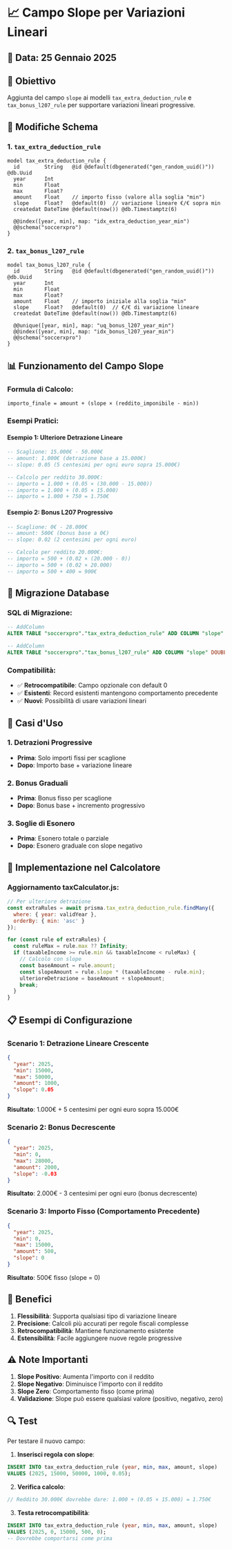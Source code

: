 # 📈 Campo Slope per Variazioni Lineari

## 📅 Data: 25 Gennaio 2025

## 🎯 Obiettivo
Aggiunta del campo `slope` ai modelli `tax_extra_deduction_rule` e `tax_bonus_l207_rule` per supportare variazioni lineari progressive.

## 🔧 Modifiche Schema

### 1. `tax_extra_deduction_rule`
```prisma
model tax_extra_deduction_rule {
  id        String   @id @default(dbgenerated("gen_random_uuid()")) @db.Uuid
  year      Int
  min       Float
  max       Float?
  amount    Float    // importo fisso (valore alla soglia "min")
  slope     Float?   @default(0)  // variazione lineare €/€ sopra min
  createdat DateTime @default(now()) @db.Timestamptz(6)

  @@index([year, min], map: "idx_extra_deduction_year_min")
  @@schema("soccerxpro")
}
```

### 2. `tax_bonus_l207_rule`
```prisma
model tax_bonus_l207_rule {
  id        String   @id @default(dbgenerated("gen_random_uuid()")) @db.Uuid
  year      Int
  min       Float
  max       Float?
  amount    Float    // importo iniziale alla soglia "min"
  slope     Float?   @default(0)  // €/€ di variazione lineare
  createdat DateTime @default(now()) @db.Timestamptz(6)

  @@unique([year, min], map: "uq_bonus_l207_year_min")
  @@index([year, min], map: "idx_bonus_l207_year_min")
  @@schema("soccerxpro")
}
```

## 📊 Funzionamento del Campo Slope

### **Formula di Calcolo:**
```
importo_finale = amount + (slope × (reddito_imponibile - min))
```

### **Esempi Pratici:**

#### **Esempio 1: Ulteriore Detrazione Lineare**
```sql
-- Scaglione: 15.000€ - 50.000€
-- amount: 1.000€ (detrazione base a 15.000€)
-- slope: 0.05 (5 centesimi per ogni euro sopra 15.000€)

-- Calcolo per reddito 30.000€:
-- importo = 1.000 + (0.05 × (30.000 - 15.000))
-- importo = 1.000 + (0.05 × 15.000)
-- importo = 1.000 + 750 = 1.750€
```

#### **Esempio 2: Bonus L207 Progressivo**
```sql
-- Scaglione: 0€ - 28.000€
-- amount: 500€ (bonus base a 0€)
-- slope: 0.02 (2 centesimi per ogni euro)

-- Calcolo per reddito 20.000€:
-- importo = 500 + (0.02 × (20.000 - 0))
-- importo = 500 + (0.02 × 20.000)
-- importo = 500 + 400 = 900€
```

## 🔄 Migrazione Database

### **SQL di Migrazione:**
```sql
-- AddColumn
ALTER TABLE "soccerxpro"."tax_extra_deduction_rule" ADD COLUMN "slope" DOUBLE PRECISION DEFAULT 0;

-- AddColumn
ALTER TABLE "soccerxpro"."tax_bonus_l207_rule" ADD COLUMN "slope" DOUBLE PRECISION DEFAULT 0;
```

### **Compatibilità:**
- ✅ **Retrocompatibile**: Campo opzionale con default 0
- ✅ **Esistenti**: Record esistenti mantengono comportamento precedente
- ✅ **Nuovi**: Possibilità di usare variazioni lineari

## 🎯 Casi d'Uso

### **1. Detrazioni Progressive**
- **Prima**: Solo importi fissi per scaglione
- **Dopo**: Importo base + variazione lineare

### **2. Bonus Graduali**
- **Prima**: Bonus fisso per scaglione
- **Dopo**: Bonus base + incremento progressivo

### **3. Soglie di Esonero**
- **Prima**: Esonero totale o parziale
- **Dopo**: Esonero graduale con slope negativo

## 🔧 Implementazione nel Calcolatore

### **Aggiornamento taxCalculator.js:**
```javascript
// Per ulteriore detrazione
const extraRules = await prisma.tax_extra_deduction_rule.findMany({
  where: { year: validYear },
  orderBy: { min: 'asc' }
});

for (const rule of extraRules) {
  const ruleMax = rule.max ?? Infinity;
  if (taxableIncome >= rule.min && taxableIncome < ruleMax) {
    // Calcolo con slope
    const baseAmount = rule.amount;
    const slopeAmount = rule.slope * (taxableIncome - rule.min);
    ulterioreDetrazione = baseAmount + slopeAmount;
    break;
  }
}
```

## 📋 Esempi di Configurazione

### **Scenario 1: Detrazione Lineare Crescente**
```json
{
  "year": 2025,
  "min": 15000,
  "max": 50000,
  "amount": 1000,
  "slope": 0.05
}
```
**Risultato**: 1.000€ + 5 centesimi per ogni euro sopra 15.000€

### **Scenario 2: Bonus Decrescente**
```json
{
  "year": 2025,
  "min": 0,
  "max": 28000,
  "amount": 2000,
  "slope": -0.03
}
```
**Risultato**: 2.000€ - 3 centesimi per ogni euro (bonus decrescente)

### **Scenario 3: Importo Fisso (Comportamento Precedente)**
```json
{
  "year": 2025,
  "min": 0,
  "max": 15000,
  "amount": 500,
  "slope": 0
}
```
**Risultato**: 500€ fisso (slope = 0)

## 🚀 Benefici

1. **Flessibilità**: Supporta qualsiasi tipo di variazione lineare
2. **Precisione**: Calcoli più accurati per regole fiscali complesse
3. **Retrocompatibilità**: Mantiene funzionamento esistente
4. **Estensibilità**: Facile aggiungere nuove regole progressive

## ⚠️ Note Importanti

1. **Slope Positivo**: Aumenta l'importo con il reddito
2. **Slope Negativo**: Diminuisce l'importo con il reddito
3. **Slope Zero**: Comportamento fisso (come prima)
4. **Validazione**: Slope può essere qualsiasi valore (positivo, negativo, zero)

## 🔍 Test

Per testare il nuovo campo:

1. **Inserisci regola con slope**:
```sql
INSERT INTO tax_extra_deduction_rule (year, min, max, amount, slope) 
VALUES (2025, 15000, 50000, 1000, 0.05);
```

2. **Verifica calcolo**:
```javascript
// Reddito 30.000€ dovrebbe dare: 1.000 + (0.05 × 15.000) = 1.750€
```

3. **Testa retrocompatibilità**:
```sql
INSERT INTO tax_extra_deduction_rule (year, min, max, amount, slope) 
VALUES (2025, 0, 15000, 500, 0);
-- Dovrebbe comportarsi come prima
```





